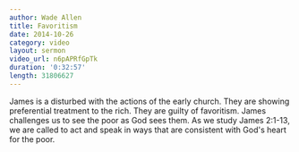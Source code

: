```yaml
---
author: Wade Allen
title: Favoritism
date: 2014-10-26
category: video
layout: sermon
video_url: n6pAPRfGpTk
duration: '0:32:57'
length: 31806627
---
```


James is a disturbed with the actions of the early church. They are showing preferential treatment to the rich. They are guilty of favoritism. James challenges us to see the poor as God sees them. As we study James 2:1-13, we are called to act and speak in ways that are consistent with God's heart for the poor.
